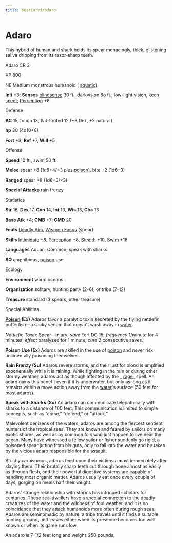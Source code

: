```yaml
---
title: bestiary3/adaro
---
```

# Adaro

This hybrid of human and shark holds its spear menacingly, thick, glistening saliva dripping from its razor-sharp teeth.

Adaro CR 3

XP 800

NE Medium monstrous humanoid ( [aquatic](monsters/creatureTypes#_aquatic-subtype))

**Init** +3; **Senses** [blindsense](monsters/universalMonsterRules#_blindsense) 30 ft., darkvision 6o ft., low-light vision, keen [scent](monsters/universalMonsterRules#_scent); [Perception](skills/perception#_perception) +8

Defense

**AC** 15, touch 13, flat-footed 12 (+3 Dex, +2 natural)

**hp** 30 (4d10+8)

**Fort** +3, **Ref** +7, **Will** +5

Offense

**Speed** 10 ft., swim 50 ft.

**Melee** spear +8 (1d8+4/×3 plus [poison](monsters/universalMonsterRules#_poison-(ex-or-su))), bite +2 (1d6+3)

**Ranged** spear +8 (1d8+3/×3)

**Special Attacks** rain frenzy

Statistics

**Str** 16, **Dex** 17, **Con** 14, **Int** 10, **Wis** 13, **Cha** 13

**Base Atk** +4; **CMB** +7; **CMD** 20

**Feats** [Deadly Aim](feats#_deadly-aim), [Weapon Focus](feats#_weapon-focus) (spear)

**Skills** [Intimidate](skills/intimidate#_intimidate) +8, [Perception](skills/perception#_perception) +8, [Stealth](skills/stealth#_stealth) +10, [Swim](skills/swim#_swim) +18

**Languages** Aquan, Common; speak with sharks

**SQ** amphibious, [poison](monsters/universalMonsterRules#_poison-(ex-or-su)) use

Ecology

**Environment** warm oceans

**Organization** solitary, hunting party (2–6), or tribe (7–12)

**Treasure** standard (3 spears, other treasure)

Special Abilities

**[Poison](monsters/universalMonsterRules#_poison-(ex-or-su)) (Ex)** Adaros favor a paralytic toxin secreted by the flying nettlefin pufferfish—a sticky venom that doesn't wash away in [water](monsters/creatureTypes#_water-subtype).

_Nettlefin Toxin_: Spear—injury; _save_ Fort DC 15; _frequency_ 1/minute for 4 minutes; _effect_ paralyzed for 1 minute; _cure_ 2 consecutive saves.

**Poison Use (Ex)** Adaros are skilled in the use of [poison](monsters/universalMonsterRules#_poison-(ex-or-su)) and never risk accidentally poisoning themselves.

**Rain Frenzy (Su)** Adaros revere storms, and their lust for blood is amplified exponentially while it is raining. While fighting in the rain or during other stormy weather, adaros act as though affected by the _ [rage](spells/rage#_rage)_ spell. An adaro gains this benefit even if it is underwater, but only as long as it remains within a move action away from the [water](monsters/creatureTypes#_water-subtype)'s surface (50 feet for most adaros).

**Speak with Sharks (Su)** An adaro can communicate telepathically with sharks to a distance of 100 feet. This communication is limited to simple concepts, such as “come,” “defend,” or “attack.”

Malevolent denizens of the waters, adaros are among the fiercest sentient hunters of the tropical seas. They are known and feared by sailors on many exotic shores, as well as by common folk who just happen to live near the ocean. Many have witnessed a fellow sailor or fisher suddenly go rigid, a poisoned spear jutting from his guts, only to fall into the water and be taken by the vicious adaro responsible for the assault.

Strictly carnivorous, adaros feed upon their victims almost immediately after slaying them. Their brutally sharp teeth cut through bone almost as easily as through flesh, and their powerful digestive systems are capable of handling most organic matter. Adaros usually eat once every couple of days, gorging on meals half their weight.

Adaros' strange relationship with storms has intrigued scholars for centuries. These sea-dwellers have a special connection to the deadly creatures of the water and the wildness of foul weather, and it is no coincidence that they attack humanoids more often during rough seas. Adaros are seminomadic by nature; a tribe travels until it finds a suitable hunting ground, and leaves either when its presence becomes too well known or when its game runs low.

An adaro is 7-1/2 feet long and weighs 250 pounds.

